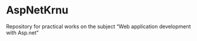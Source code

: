 # AspNetKrnu
 Repository for practical works on the subject “Web application development with Asp.net”
